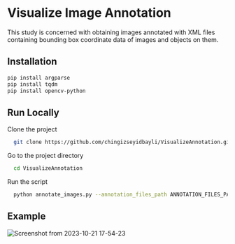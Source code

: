 
# Visualize Image Annotation 

This study is concerned with obtaining images annotated with XML files containing bounding box coordinate data of images and objects on them.


## Installation


```bash
pip install argparse
pip install tqdm
pip install opencv-python
```
    
## Run Locally

Clone the project

```bash
  git clone https://github.com/chingizseyidbayli/VisualizeAnnotation.git

```

Go to the project directory

```bash
  cd VisualizeAnnotation
```


Run the script

```bash
  python annotate_images.py --annotation_files_path ANNOTATION_FILES_PATH --image_files_path IMAGE_FILES_PATH --output_path OUTPUT_PATH
```

## Example
![Screenshot from 2023-10-21 17-54-23](https://github.com/chingizseyidbayli/VisualizeAnnotation/assets/15063807/06fef630-131b-4e33-8fb0-22623c7c7b19)

